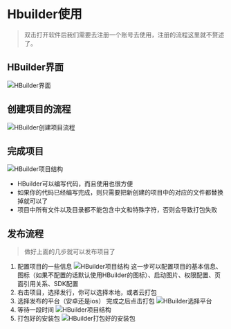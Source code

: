# Hbuilder使用

> 双击打开软件后我们需要去注册一个账号去使用，注册的流程这里就不赘述了。

## HBuilder界面

![HBuilder界面](/blog/img/html/HBuilder%E7%95%8C%E9%9D%A2.jpg)

## 创建项目的流程

![HBuilder创建项目流程](/blog/img/html/HBuilder%E5%88%9B%E5%BB%BA.jpg)

## 完成项目

![HBuilder项目结构](/blog/img/html/HBuilder%E7%9B%AE%E5%BD%95.jpg)

- HBuilder可以编写代码，而且使用也很方便
- 如果你的代码已经编写完成，则只需要把新创建的项目中的对应的文件都替换掉就可以了
- 项目中所有文件以及目录都不能包含中文和特殊字符，否则会导致打包失败

## 发布流程

> 做好上面的几步就可以发布项目了

1. 配置项目的一些信息
   ![HBuilder项目结构](/blog/img/html/HBuilder%E6%89%93%E5%8C%851.jpg)
   这一步可以配置项目的基本信息、图标（如果不配置的话默认使用HBuilder的图标）、启动图片、权限配置、页面引用关系、SDK配置
2. 右击项目，选择发行，你可以选择本地，或者云打包
3. 选择发布的平台（安卓还是ios） 完成之后点击打包
   ![HBuilder选择平台](/blog/img/html/HBuilder%E5%B9%B3%E5%8F%B0.jpg)
4. 等待一段时间
   ![HBuilder项目结构](/blog/img/html/HBuilder%E7%AD%89.jpg)
5. 打包好的安装包
   ![HBuilder打包好的安装包](/blog/img/html/HBuilder%E5%AE%8C.jpg)
